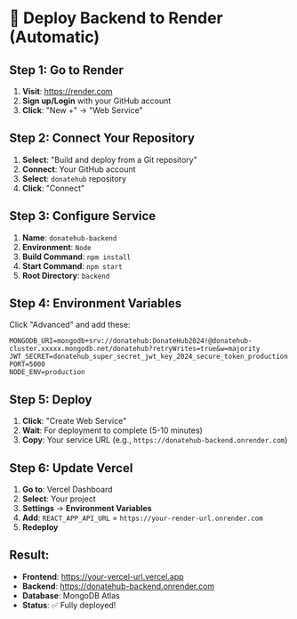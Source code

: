 # 🚀 Deploy Backend to Render (Automatic)

## **Step 1: Go to Render**
1. **Visit**: https://render.com
2. **Sign up/Login** with your GitHub account
3. **Click**: "New +" → "Web Service"

## **Step 2: Connect Your Repository**
1. **Select**: "Build and deploy from a Git repository"
2. **Connect**: Your GitHub account
3. **Select**: `donatehub` repository
4. **Click**: "Connect"

## **Step 3: Configure Service**
1. **Name**: `donatehub-backend`
2. **Environment**: `Node`
3. **Build Command**: `npm install`
4. **Start Command**: `npm start`
5. **Root Directory**: `backend`

## **Step 4: Environment Variables**
Click "Advanced" and add these:
```
MONGODB_URI=mongodb+srv://donatehub:DonateHub2024!@donatehub-cluster.xxxxx.mongodb.net/donatehub?retryWrites=true&w=majority
JWT_SECRET=donatehub_super_secret_jwt_key_2024_secure_token_production
PORT=5000
NODE_ENV=production
```

## **Step 5: Deploy**
1. **Click**: "Create Web Service"
2. **Wait**: For deployment to complete (5-10 minutes)
3. **Copy**: Your service URL (e.g., `https://donatehub-backend.onrender.com`)

## **Step 6: Update Vercel**
1. **Go to**: Vercel Dashboard
2. **Select**: Your project
3. **Settings** → **Environment Variables**
4. **Add**: `REACT_APP_API_URL` = `https://your-render-url.onrender.com`
5. **Redeploy**

## **Result:**
- **Frontend**: https://your-vercel-url.vercel.app
- **Backend**: https://donatehub-backend.onrender.com
- **Database**: MongoDB Atlas
- **Status**: ✅ Fully deployed!
